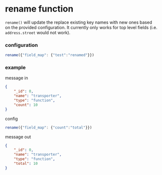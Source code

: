 # rename function

`rename()` will update the replace existing key names with new ones based on the provided configuration. It currently only works for top level fields (i.e. `address.street` would not work).

### configuration

```javascript
rename({"field_map": {"test":"renamed"}})
```

### example

message in
```JSON
{
    "_id": 0,
    "name": "transporter",
    "type": "function",
    "count": 10
}
```

config
```javascript
rename({"field_map": {"count":"total"}})
```

message out
```JSON
{
    "_id": 0,
    "name": "transporter",
    "type": "function",
    "total": 10
}
```